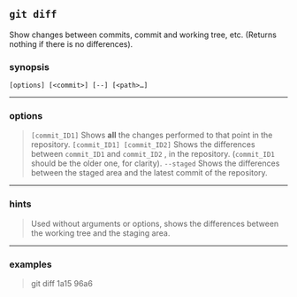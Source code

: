 ﻿`git diff`
---
Show changes between commits, commit and working tree, etc. (Returns nothing if there is no differences).

### synopsis
```vim
[options] [<commit>] [--] [<path>…​]
```
---
### options
> `[commit_ID1]` Shows **all** the changes performed to that point in the repository.
> `[commit_ID1] [commit_ID2]`  Shows the differences between `commit_ID1` and `commit_ID2` , in the repository. (`commit_ID1` should be the older one, for clarity).
> `--staged` Shows the differences between the staged area and the latest commit of the repository.
---
### hints

> Used without arguments or options, shows the differences between the working tree and the staging area.
---
### examples

> git diff 1a15 96a6	

